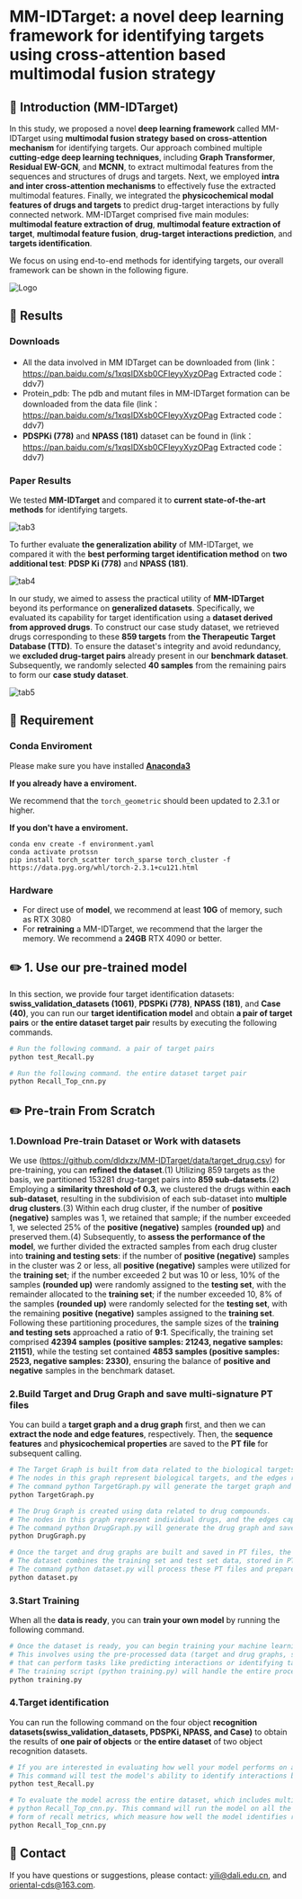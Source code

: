 # MM-IDTarget: a novel deep learning framework for identifying targets using cross-attention based multimodal fusion strategy

## 🚀 Introduction (MM-IDTarget)

In this study, we proposed a novel **deep learning framework** called MM-IDTarget using **multimodal fusion strategy based on cross-attention mechanism** for identifying targets. Our approach combined multiple **cutting-edge deep learning techniques**, including **Graph Transformer**, **Residual EW-GCN**, and **MCNN**, to extract multimodal features from the sequences and structures of drugs and targets. Next, we employed **intra and inter cross-attention mechanisms** to effectively fuse the extracted multimodal features. Finally, we integrated the **physicochemical modal features of drugs and targets** to predict drug-target interactions by fully connected network. MM-IDTarget comprised five main modules: **multimodal feature extraction of drug**, **multimodal feature extraction of target**, **multimodal feature fusion**, **drug-target interactions prediction**, and **targets identification**.

We focus on using end-to-end methods for identifying targets, our overall framework can be shown in the following figure.

<img src="images/model.jpg" alt="Logo">

## 📑 Results

### Downloads
- All the data involved in MM IDTarget can be downloaded from (link：https://pan.baidu.com/s/1xqsIDXsb0CFIeyyXyzOPag Extracted code：ddv7)
- Protein_pdb: The pdb and mutant files in MM-IDTarget formation can be downloaded from the data file (link：https://pan.baidu.com/s/1xqsIDXsb0CFIeyyXyzOPag Extracted code：ddv7)
- **PDSPKi (778)** and **NPASS (181)** dataset can be found in (link：https://pan.baidu.com/s/1xqsIDXsb0CFIeyyXyzOPag  Extracted code：ddv7)

### Paper Results

We tested **MM-IDTarget** and compared it to **current state-of-the-art methods** for identifying targets.

<img src="images/result1.jpg" alt="tab3">

To further evaluate **the generalization ability** of MM-IDTarget, we compared it with the **best performing target identification method** on **two additional test**: **PDSP Ki (778)** and **NPASS (181)**.

<img src="images/result2.jpg" alt="tab4">

In our study, we aimed to assess the practical utility of **MM-IDTarget** beyond its performance on **generalized datasets**. Specifically, we evaluated its capability for target identification using a **dataset derived from approved drugs**. To construct our case study dataset, we retrieved drugs corresponding to these **859 targets** from **the Therapeutic Target Database (TTD)**. To ensure the dataset's integrity and avoid redundancy, we **excluded drug-target pairs** already present in our **benchmark dataset**. Subsequently, we randomly selected **40 samples** from the remaining pairs to form our **case study dataset**.

<img src="images/result3.jpg" alt="tab5">

## 🛫 Requirement

### Conda Enviroment

Please make sure you have installed **[Anaconda3](https://www.anaconda.com/download)** 

**If you already have a enviroment.**

We recommend that the `torch_geometric` should been updated to 2.3.1 or higher.

**If you don't have a enviroment.**

```shell
conda env create -f environment.yaml
conda activate protssn
pip install torch_scatter torch_sparse torch_cluster -f https://data.pyg.org/whl/torch-2.3.1+cu121.html
```

### Hardware

- For direct use of **model**, we recommend at least **10G** of memory, such as RTX 3080
- For **retraining** a MM-IDTarget, we recommend that the larger the memory. We recommend a **24GB** RTX 4090 or better.


## ✏️ 1. Use our pre-trained model
In this section, we provide four target identification datasets: **swiss_validation_datasets (1061)**, **PDSPKi (778)**, **NPASS (181)**, and **Case (40)**, you can run our **target identification model** and obtain **a pair of target pairs** or **the entire dataset target pair** results by executing the following commands.

```bash
# Run the following command. a pair of target pairs
python test_Recall.py

# Run the following command. the entire dataset target pair
python Recall_Top_cnn.py
```

## ✏️ Pre-train From Scratch

### 1.Download Pre-train Dataset or Work with datasets

We use (https://github.com/dldxzx/MM-IDTarget/data/target_drug.csv) for pre-training, you can **refined the dataset**.(1) Utilizing 859 targets as the basis, we partitioned 153281 drug-target pairs into **859 sub-datasets**.(2) Employing a **similarity threshold of 0.3**, we clustered the drugs within **each sub-dataset**, resulting in the subdivision of each sub-dataset into **multiple drug clusters**.(3) Within each drug cluster, if the number of **positive (negative)** samples was 1, we retained that sample; if the number exceeded 1, we selected 25% of the **positive (negative)** samples **(rounded up)** and preserved them.(4) Subsequently, to **assess the performance of the model**, we further divided the extracted samples from each drug cluster into **training and testing sets**: if the number of **positive (negative)** samples in the cluster was 2 or less, all **positive (negative)** samples were utilized for the **training set**; if the number exceeded 2 but was 10 or less, 10% of the samples **(rounded up)** were randomly assigned to the **testing set**, with the remainder allocated to the **training set**; if the number exceeded 10, 8% of the samples **(rounded up)** were randomly selected for the **testing set**, with the remaining **positive (negative)** samples assigned to the **training set**. Following these partitioning procedures, the sample sizes of the **training and testing sets** approached a ratio of **9:1**. Specifically, the training set comprised **42394 samples (positive samples: 21243, negative samples: 21151)**, while the testing set contained **4853 samples (positive samples: 2523, negative samples: 2330)**, ensuring the balance of **positive and negative** samples in the benchmark dataset.


### 2.Build Target and Drug Graph and save multi-signature PT files

You can build a **target graph and a drug graph** first, and then we can **extract the node and edge features**, respectively. Then, the **sequence features** and **physicochemical properties** are saved to the **PT file** for subsequent calling.

```bash
# The Target Graph is built from data related to the biological targets (e.g., proteins, enzymes). 
# The nodes in this graph represent biological targets, and the edges represent relationships between them.
# The command python TargetGraph.py will generate the target graph and save it as a PT file.
python TargetGraph.py

# The Drug Graph is created using data related to drug compounds. 
# The nodes in this graph represent individual drugs, and the edges capture the relationships or interactions between drugs or their components.
# The command python DrugGraph.py will generate the drug graph and save it as a PT file.
python DrugGraph.py

# Once the target and drug graphs are built and saved in PT files, the next step is to generate the dataset used for model training. 
# The dataset combines the training set and test set data, stored in PT files, for easy loading during model training and evaluation.
# The command python dataset.py will process these PT files and prepare the dataset for subsequent use.
python dataset.py
```

### 3.Start Training

When all the **data is ready**, you can **train your own model** by running the following command.

```bash
# Once the dataset is ready, you can begin training your machine learning model. 
# This involves using the pre-processed data (target and drug graphs, sequence features, physicochemical properties) to train a model 
# that can perform tasks like predicting interactions or identifying targets for drugs.
# The training script (python training.py) will handle the entire process of model initialization, training, and saving the trained model.
python training.py
```

### 4.Target identification

You can run the following command on the four object **recognition datasets(swiss_validation_datasets, PDSPKi, NPASS, and Case)** to obtain the results of **one pair of objects** or **the entire dataset** of two object recognition datasets.

```bash
# If you are interested in evaluating how well your model performs on a specific pair of targets, you can use the command python test_Recall.py. 
# This command will test the model's ability to identify interactions between a single pair of targets.
python test_Recall.py

# To evaluate the model across the entire dataset, which includes multiple target pairs from the recognition datasets, you can use the command 
# python Recall_Top_cnn.py. This command will run the model on all the targets in the datasets and provide results for all interactions in the 
# form of recall metrics, which measure how well the model identifies relevant target pairs.
python Recall_Top_cnn.py
```

## 🙌 Contact

If you have questions or suggestions, please contact: yili@dali.edu.cn, and oriental-cds@163.com.

